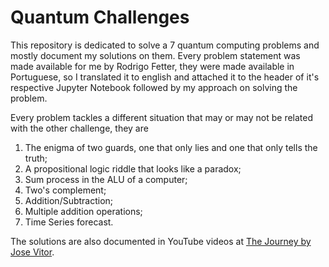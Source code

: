 # Quantum Challenges

This repository is dedicated to solve a 7 quantum computing problems and mostly document my solutions on them. Every problem statement was made available for me by Rodrigo Fetter, they were made available in Portuguese, so I translated it to english and attached it to the header of it's respective Jupyter Notebook followed by my approach on solving the problem.

Every problem tackles a different situation that may or may not be related with the other challenge, they are

1. The enigma of two guards, one that only lies and one that only tells the truth;
2. A propositional logic riddle that looks like a paradox;
3. Sum process in the ALU of a computer;
4. Two's complement;
5. Addition/Subtraction;
6. Multiple addition operations;
7. Time Series forecast.

The solutions are also documented in YouTube videos at [The Journey by Jose Vitor](https://www.youtube.com/@TheJourneybyJoseVito).
